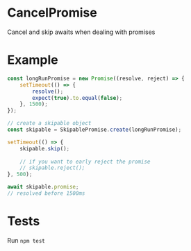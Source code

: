 # CancelPromise
Cancel and skip awaits when dealing with promises

# Example
```javascript
const longRunPromise = new Promise((resolve, reject) => {
	setTimeout(() => {
		resolve();
		expect(true).to.equal(false);
	}, 1500);
});

// create a skipable object
const skipable = SkipablePromise.create(longRunPromise);

setTimeout(() => {
    skipable.skip();
    
    // if you want to early reject the promise
    // skipable.reject();
}, 500);

await skipable.promise;
// resolved before 1500ms
```

# Tests
Run `npm test`
